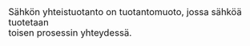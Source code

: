 <font size="4"> 

Sähkön yhteistuotanto on tuotantomuoto, jossa sähköä tuotetaan  
toisen prosessin yhteydessä.

</font>